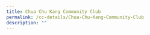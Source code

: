 ```yaml
---
title: Chua Chu Kang Community Club
permalink: /cc-details/Chua-Chu-Kang-Community-Club
description: ""
---
```


